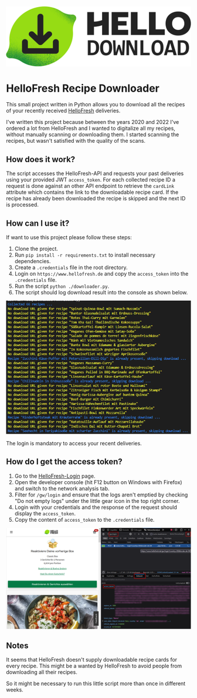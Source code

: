 ![project_image](doc/hello_download.png)

# HelloFresh Recipe Downloader
This small project written in Python allows you to download all the recipes of your recently received [HelloFresh](https://www.hellofresh.de) deliveries.

I've written this project because between the years 2020 and 2022 I've ordered a lot from HelloFresh and I wanted to digitalize all my recipes, without manually scanning or downloading them.
I started scanning the recipes, but wasn't satisfied with the quality of the scans.

## How does it work?
The script accesses the HelloFresh-API and requests your past deliveries using your provided JWT `access_token`. 
For each collected recipe ID a request is done against an other API endpoint to retrieve the `cardLink` attribute which contains the link to the downloadable recipe card.
If the recipe has already been downloaded the recipe is skipped and the next ID is processed.

## How can I use it?
If want to use this project please follow these steps:

 1. Clone the project.
 2. Run `pip install -r requirements.txt` to install necessary dependencies.
 3. Create a `.credentials` file in the root directory.
 4. Login on `https://www.hellofresh.de` and copy the `access_token` into the `.credentials` file.
 5. Run the script `python ./downloader.py`.
 6. The script should log download result into the console as shown below.

![logging](doc/log.png)

The login is mandatory to access your recent deliveries.

## How do I get the access token?
1. Go to the [HelloFresh-Login](https://www.hellofresh.de/login) page.
2. Open the developer console (hit F12 button on Windows with Firefox) and switch to the network analysis tab.
3. Filter for `/gw/login` and ensure that the logs aren't emptied by checking "Do not empty logs" under the little gear icon in the top right corner.
4. Login with your credentials and the response of the request should display the `access_token`.
5. Copy the content of `access_token` to the `.credentials` file.

![access_token](doc/access_token.png)

## Notes
It seems that HelloFresh doesn't supply downloadable recipe cards for every recipe. This might be a wanted by HelloFresh to avoid people from downloading all their recipes.

So it might be necessary to run this little script more than once in different weeks.